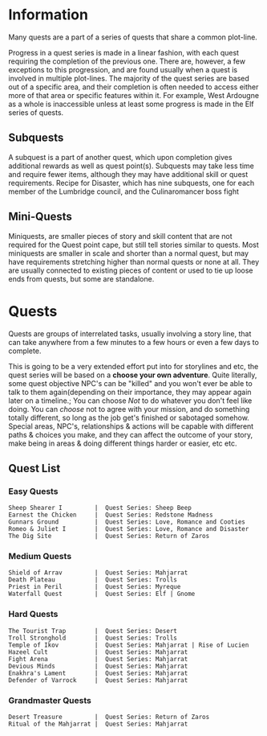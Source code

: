 # Information
Many quests are a part of a series of quests that share a common plot-line. 

Progress in a quest series is made in a linear fashion, with each quest requiring the completion of the previous one. There are, however, a few exceptions to this progression, and are found usually when a quest is involved in multiple plot-lines. 
The majority of the quest series are based out of a specific area, and their completion is often needed to access either more of that area or specific features within it. For example, West Ardougne as a whole is inaccessible unless at least some progress is made in the Elf series of quests. 

## Subquests
A subquest is a part of another quest, which upon completion gives additional rewards as well as quest point(s). Subquests may take less time and require fewer items, although they may have additional skill or quest requirements. 
Recipe for Disaster, which has nine subquests, one for each member of the Lumbridge council, and the Culinaromancer boss fight 

## Mini-Quests
Miniquests, are smaller pieces of story and skill content that are not required for the Quest point cape, but still tell stories similar to quests. Most miniquests are smaller in scale and shorter than a normal quest, but may have requirements stretching higher than normal quests or none at all. They are usually connected to existing pieces of content or used to tie up loose ends from quests, but some are standalone. 

# Quests
Quests are groups of interrelated tasks, usually involving a story line, that can take anywhere from a few minutes to a few hours or even a few days to complete.

This is going to be a very extended effort put into for storylines and etc, the quest series will be based on a **choose your own adventure**. Quite literally, some quest objective NPC's can be "killed" and you won't ever be able to talk to them again(depending on their importance, they may appear again later on a timeline.; You can choose *Not* to do whatever you don't feel like doing. You can *choose* not to agree with your mission, and do something totally different, so long as the job get's finished or sabotaged somehow.  Special areas, NPC's, relationships & actions will be capable with different paths & choices you make, and they can affect the outcome of your story, make being in areas & doing different things harder or easier, etc etc.

## Quest List
### Easy Quests
```
Sheep Shearer I         |  Quest Series: Sheep Beep
Earnest the Chicken     |  Quest Series: Redstone Madness
Gunnars Ground          |  Quest Series: Love, Romance and Cooties
Romeo & Juliet I        |  Quest Series: Love, Romance and Disaster
The Dig Site            |  Quest Series: Return of Zaros
```
### Medium Quests
```
Shield of Arrav         |  Quest Series: Mahjarrat
Death Plateau           |  Quest Series: Trolls
Priest in Peril         |  Quest Series: Myreque
Waterfall Quest         |  Quest Series: Elf | Gnome
```
### Hard Quests
```
The Tourist Trap        |  Quest Series: Desert
Troll Stronghold        |  Quest Series: Trolls
Temple of Ikov          |  Quest Series: Mahjarrat | Rise of Lucien
Hazeel Cult             |  Quest Series: Mahjarrat
Fight Arena             |  Quest Series: Mahjarrat
Devious Minds           |  Quest Series: Mahjarrat
Enakhra's Lament        |  Quest Series: Mahjarrat
Defender of Varrock     |  Quest Series: Mahjarrat
```
### Grandmaster Quests
```
Desert Treasure         |  Quest Series: Return of Zaros
Ritual of the Mahjarrat |  Quest Series: Mahjarrat
```
